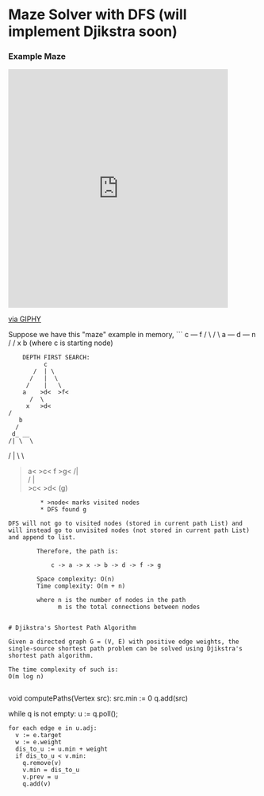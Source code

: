 # Maze Solver with DFS (will implement Djikstra soon)

### Example Maze

<iframe src="https://giphy.com/embed/1wpO1hhXMrhqOrUwQo" width="443" height="480" frameBorder="0" class="giphy-embed" allowFullScreen></iframe><p><a href="https://giphy.com/gifs/1wpO1hhXMrhqOrUwQo">via GIPHY</a></p>
Suppose we have this "maze" example in memory,
```	
			    c — f
			   / \ / \
			  a — d — n
			 /   /   
			x   b         (where c is starting node)
				      
		
		DEPTH FIRST SEARCH:
	          c
	       /  | \
	      /   |  \
	     /    |   \
	    a    >d<  >f<
     	  /  \
         x   >d< 
	/   
       b    
      /	
     d_ __
    /| \  \
   / |  \  \
 >a< >c< f  >g<
        /| \
       / |  \
     >c< >d< (g)
```	             
		 * >node< marks visited nodes
		 * DFS found g
		
DFS will not go to visited nodes (stored in current path List) and will instead go to unvisited nodes (not stored in current path List) and append to list.
		
		Therefore, the path is:
		
			c -> a -> x -> b -> d -> f -> g 
		
		Space complexity: O(n)
		Time complexity: O(m + n)
		
		where n is the number of nodes in the path
		      m is the total connections between nodes
          
          
# Djikstra's Shortest Path Algorithm

Given a directed graph G = (V, E) with positive edge weights, the single-source shortest path problem can be solved using Djikstra's shortest path algorithm.

The time complexity of such is: 
O(m log n)


```
void computePaths(Vertex src):
  src.min := 0
  q.add(src)
     
  while q is not empty:
    u := q.poll();
    
    for each edge e in u.adj:
      v := e.target
      w := e.weight
      dis_to_u := u.min + weight
      if dis_to_u < v.min:
        q.remove(v)
        v.min = dis_to_u
        v.prev = u
        q.add(v)       
```
